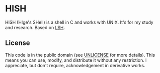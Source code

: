 HISH
====

HISH (HIge's SHell) is a shell in C and works with UNIX.
It's for my study and research.
Based on [LSH][1].

License
-------

This code is in the public domain (see [UNLICENSE](UNLICENSE) for more details).
This means you can use, modify, and distribute it without any restriction.  I
appreciate, but don't require, acknowledgement in derivative works.

[1]: http://brennan.io/2015/01/16/write-a-shell-in-c/
